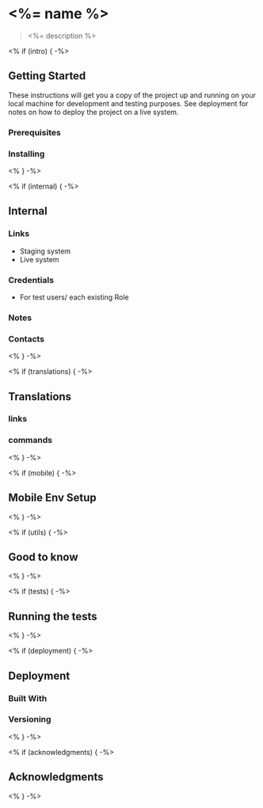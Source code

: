 # <%= name %>

> <%= description %>


<% if (intro) { -%>
## Getting Started
These instructions will get you a copy of the project up and running on your local machine for development and testing purposes. 
See deployment for notes on how to deploy the project on a live system.


### Prerequisites
<!--What things you need to install the software and how to install them-->


### Installing
<!--A step by step series of examples that tell you have to get a development env running-->
<!--End with an example of getting some data out of the system or using it for a little demo-->
<% } -%>

<% if (internal) { -%>
## Internal
### Links
* Staging system
* Live system
### Credentials
* For  test users/ each existing Role
### Notes
### Contacts
<!--How to contact the responsible person for this project -->
<% } -%>

<% if (translations) { -%>
## Translations
### links
### commands
<% } -%>

<% if (mobile) { -%>
## Mobile Env Setup
<% } -%>

<% if (utils) { -%>
## Good to know
<% } -%>

<% if (tests) { -%>
## Running the tests
<!--Explain how to run the automated tests for this system-->
<!--Explain what these tests test and why-->
<!--Explain what these tests test and why-->
<% } -%>

<% if (deployment) { -%>
## Deployment
<!--Add additional notes about how to deploy this on a live system-->

### Built With
<!--All things you use for deployment-->

### Versioning
<!--Add a note about versioning-->

<% } -%>

<% if (acknowledgments) { -%>
## Acknowledgments
<!--- Hat tip to anyone who's code was used-->
<!--- Inspiration-->
<!--- etc-->
<% } -%>
